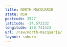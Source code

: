 ```yaml
---
title: NORTH MACQUARIE
state: NSW
postcode: 2527
latitude: -34.572232
longitude: 150.741423
url: /nsw/north-macquarie/
layout: suburb
---
```

